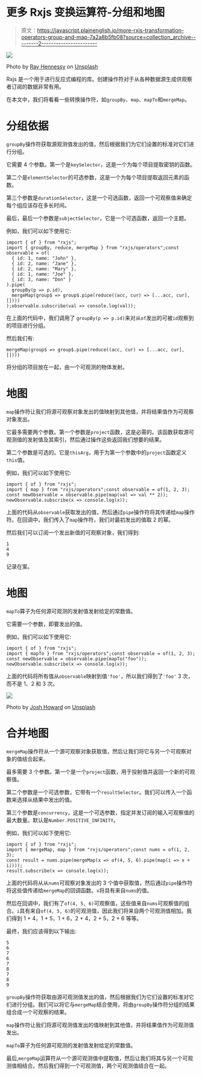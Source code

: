 # 更多 Rxjs 变换运算符-分组和地图

> 原文：<https://javascript.plainenglish.io/more-rxjs-transformation-operators-group-and-map-7a2a8b5fb08?source=collection_archive---------2----------------------->

![](img/150efd175f2b7b93cb2e30f8f06fb7ac.png)

Photo by [Ray Hennessy](https://unsplash.com/@rayhennessy?utm_source=medium&utm_medium=referral) on [Unsplash](https://unsplash.com?utm_source=medium&utm_medium=referral)

Rxjs 是一个用于进行反应式编程的库。创建操作符对于从各种数据源生成供观察者订阅的数据非常有用。

在本文中，我们将看看一些转换操作符，如`groupBy`、`map`、`mapTo`和`mergeMap`。

# 分组依据

`groupBy`操作符获取源观测值发出的值，然后根据我们为它们设置的标准对它们进行分组。

它需要 4 个参数。第一个是`keySelector`，这是一个为每个项目提取密钥的函数。

第二个是`elementSelector`的可选参数，这是一个为每个项目提取返回元素的函数。

第三个参数是`durationSelector`，这是一个可选函数，返回一个可观察值来确定每个组应该存在多长时间。

最后，最后一个参数是`subjectSelector`，它是一个可选函数，返回一个主题。

例如，我们可以如下使用它:

```
import { of } from "rxjs";
import { groupBy, reduce, mergeMap } from "rxjs/operators";const observable = of(
  { id: 1, name: "John" },
  { id: 2, name: "Jane" },
  { id: 2, name: "Mary" },
  { id: 1, name: "Joe" },
  { id: 3, name: "Don" }
).pipe(
  groupBy(p => p.id),
  mergeMap(group$ => group$.pipe(reduce((acc, cur) => [...acc, cur], [])))
);observable.subscribe(val => console.log(val));
```

在上面的代码中，我们调用了 `groupBy(p => p.id)`来对从`of`发出的可被`id`观察到的项目进行分组。

然后我们有:

```
mergeMap(group$ => group$.pipe(reduce((acc, cur) => [...acc, cur], [])))
```

将分组的项目放在一起，由一个可观测的物体发射。

# 地图

`map`操作符让我们将源可观察对象发出的值映射到其他值，并将结果值作为可观察对象发出。

它最多需要两个参数。第一个参数是`project`函数，这是必需的。该函数获取源可观测值的发射值及其索引，然后通过操作这些返回我们想要的结果。

第二个参数是可选的。它是`thisArg`，用于为第一个参数中的`project`函数定义`this`值。

例如，我们可以如下使用它:

```
import { of } from "rxjs";
import { map } from "rxjs/operators";const observable = of(1, 2, 3);
const newObservable = observable.pipe(map(val => val ** 2));
newObservable.subscribe(x => console.log(x));
```

上面的代码从`observable`获取发出的值，然后通过`pipe`操作符将其传递给`map`操作符。在回调中，我们传入了`map`操作符，我们对最初发出的值取 2 的幂。

然后我们可以订阅一个发出新值的可观察对象，我们得到:

```
1
4
9
```

记录在案。

# 地图

`mapTo`算子为任何源可观测的发射值发射给定的常数值。

它需要一个参数，即要发出的值。

例如，我们可以如下使用它:

```
import { of } from "rxjs";
import { mapTo } from "rxjs/operators";const observable = of(1, 2, 3);
const newObservable = observable.pipe(mapTo("foo"));
newObservable.subscribe(x => console.log(x));
```

上面的代码将所有值从`observable`映射到值`'foo'`，所以我们得到了`'foo'` 3 次，而不是 1、2 和 3 次。

![](img/3ff0898beb0be64a943bc8646c2e1fe9.png)

Photo by [Josh Howard](https://unsplash.com/@thejoshhoward?utm_source=medium&utm_medium=referral) on [Unsplash](https://unsplash.com?utm_source=medium&utm_medium=referral)

# 合并地图

`mergeMap`操作符从一个源可观察对象获取值，然后让我们将它与另一个可观察对象的值结合起来。

最多需要 3 个参数。第一个是一个`project`函数，用于投射值并返回一个新的可观察值。

第二个参数是一个可选参数，它带有一个`resultSelector`。我们可以传入一个函数来选择从结果中发出的值。

第三个参数是`concurrency`，这是一个可选参数，指定并发订阅的输入可观察值的最大数量。默认是`Number.POSITIVE_INFINITY`。

例如，我们可以如下使用它:

```
import { of } from "rxjs";
import { mergeMap, map } from "rxjs/operators";const nums = of(1, 2, 3);
const result = nums.pipe(mergeMap(x => of(4, 5, 6).pipe(map(i => x + i))));
result.subscribe(x => console.log(x));
```

上面的代码将从从`nums`可观察对象发出的 3 个值中获取值，然后通过`pipe`操作符将这些值传递给`mergeMap`的回调函数。`x`将具有来自`nums`的值。

然后在回调中，我们有了`of(4, 5, 6)`可观察值，这些值来自`nums`可观察值的组合。`i`具有来自`of(4, 5, 6)`的可观测值，因此我们将来自两个可观测值相加。我们得到 1 + 4，1 + 5，1 + 6，2 + 4，2 + 5，2 + 6 等等。

最终，我们应该得到以下输出:

```
5
6
7
6
7
8
7
8
9
```

`groupBy`操作符获取由源可观测值发出的值，然后根据我们为它们设置的标准对它们进行分组。我们可以将它与`mergeMap`结合使用，将由`groupBy`操作符分组的结果组合成一个可观察的结果。

`map`操作符让我们将源可观测值发出的值映射到其他值，并将结果值作为可观测值发出。

`mapTo`算子为任何源可观测的发射值发射给定的常数值。

最后,`mergeMap`运算符从一个源可观测值中提取值，然后让我们将其与另一个可观测值相结合。然后我们得到一个可观测值，两个可观测值结合在一起。